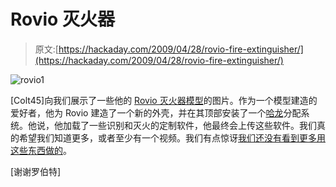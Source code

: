 # Rovio 灭火器

> 原文:[https://hackaday.com/2009/04/28/rovio-fire-extinguisher/](https://hackaday.com/2009/04/28/rovio-fire-extinguisher/)

![rovio1](../Images/1607d1c983a61df7bef5d9ba799e4a52.png "rovio1")

[Colt45]向我们展示了一些他的 [Rovio 灭火器模型](http://www.robocommunity.com/forum/thread/15894/Rovio-fire-extinguisher/)的图片。作为一个模型建造的爱好者，他为 Rovio 建造了一个新的外壳，并在其顶部安装了一个[哈龙](http://en.wikipedia.org/wiki/Halon_1211)分配系统。他说，他加载了一些识别和灭火的定制软件，他最终会上传这些软件。我们真的希望我们知道更多，或者至少有一个视频。我们有点惊讶[我们还没有看到更多用这些东西做的](http://hackaday.com/2008/10/20/rovio-teardown/)。

[谢谢罗伯特]